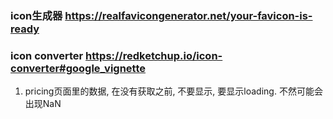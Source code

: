 ### icon生成器 https://realfavicongenerator.net/your-favicon-is-ready
### icon converter https://redketchup.io/icon-converter#google_vignette
1. pricing页面里的数据, 在没有获取之前, 不要显示, 要显示loading. 不然可能会出现NaN